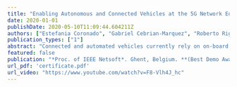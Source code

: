 ```yaml
---
title: "Enabling Autonomous and Connected Vehicles at the 5G Network Edge"
date: 2020-01-01
publishDate: 2020-05-10T11:09:44.604211Z
authors: ["Estefania Coronado", "Gabriel Cebrian-Marquez", "Roberto Riggio"]
publication_types: ["1"]
abstract: "Connected and automated vehicles currently rely on on-board resources to implement autonomous functions, leaving the mobile network for non-mission-critical applications. At the same time, the ultra-low latency, the increased bandwidth, and the softwarization and virtualization technologies of 5G systems are opening the door to multiple applications in the context of connected and automated vehicles. The deployment of applications at the edge of the mobile network under the Multi-access Edge Computing (MEC) paradigm becomes an excellent option for meeting the latency requirements imposed by connected mobility. In this context, this demonstration showcases how remote and autonomous driving applications, such as lane tracking and object detection, can be offloaded to a MEC-enabled 5G network without impairing their effectiveness, and the change in the latency perceived by end-users with respect to a cloud deployment."
featured: false
publication: "*Proc. of IEEE Netsoft*. Ghent, Belgium. **(Best Demo Award)**"
url_pdf: 'certificate.pdf'
url_video: "https://www.youtube.com/watch?v=F8-Vlh4J_hc"
---
```


